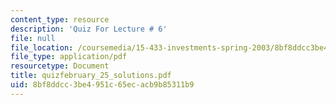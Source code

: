 ```yaml
---
content_type: resource
description: 'Quiz For Lecture # 6'
file: null
file_location: /coursemedia/15-433-investments-spring-2003/8bf8ddcc3be4951c65ecacb9b85311b9_quizfebruary_25_solutions.pdf
file_type: application/pdf
resourcetype: Document
title: quizfebruary_25_solutions.pdf
uid: 8bf8ddcc-3be4-951c-65ec-acb9b85311b9
---
```

